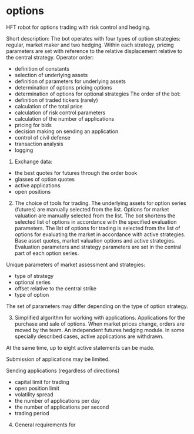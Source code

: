 # options
HFT robot for options trading with risk control and hedging.

Short description:
The bot operates with four types of option strategies: regular, market maker and two hedging.
Within each strategy, pricing parameters are set with reference to the relative displacement relative to the central strategy.
Operator order:
- definition of constants
- selection of underlying assets
- definition of parameters for underlying assets
- determination of options pricing options
- determination of options for optional strategies
The order of the bot:
- definition of traded tickers (rarely)
- calculation of the total price
- calculation of risk control parameters
- calculation of the number of applications
- pricing for bids
- decision making on sending an application
- control of civil defense
- transaction analysis
- logging

1. Exchange data:
- the best quotes for futures through the order book
- glasses of option quotes
- active applications
- open positions

2. The choice of tools for trading.
The underlying assets for option series (futures) are manually selected from the list.
Options for market valuation are manually selected from the list. The bot shortens the selected list of options in accordance with the specified evaluation parameters.
The list of options for trading is selected from the list of options for evaluating the market in accordance with active strategies.
Base asset quotes, market valuation options and active strategies.
Evaluation parameters and strategy parameters are set in the central part of each option series.

Unique parameters of market assessment and strategies:
- type of strategy
- optional series
- offset relative to the central strike
- type of option

The set of parameters may differ depending on the type of option strategy.

3. Simplified algorithm for working with applications.
Applications for the purchase and sale of options.
When market prices change, orders are moved by the team.
An independent futures hedging module.
In some specially described cases, active applications are withdrawn.

At the same time, up to eight active statements can be made.

Submission of applications may be limited.

Sending applications (regardless of directions)
- capital limit for trading
- open position limit
- volatility spread
- the number of applications per day
- the number of applications per second
- trading period

4. General requirements for 